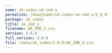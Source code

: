 ```yaml
---
name: uk-index-uk-imd-s
permalink: /downloads/uk-index-uk-imd-s/3_0_0
package: uk_index
title: uk_imd_s
filename: UK_IMD_S.csv
version: 3.0.0
full_version: 3.0.0
file: /data/uk_index/3.0.0/UK_IMD_S.csv
---
```

